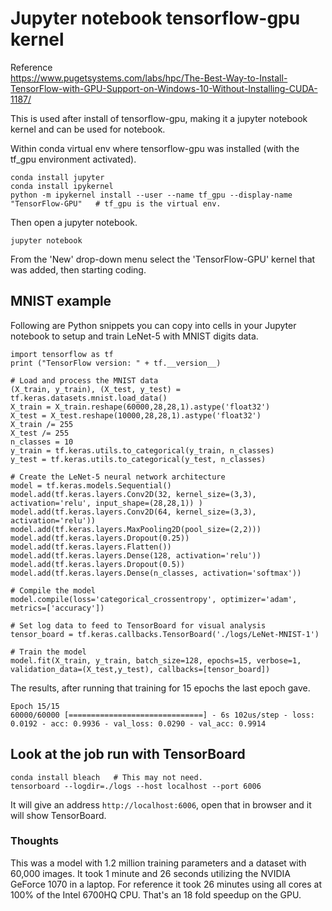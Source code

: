 # Jupyter notebook tensorflow-gpu kernel
Reference \
https://www.pugetsystems.com/labs/hpc/The-Best-Way-to-Install-TensorFlow-with-GPU-Support-on-Windows-10-Without-Installing-CUDA-1187/

This is used after install of tensorflow-gpu, making it a jupyter notebook kernel and can be used for notebook.

Within conda virtual env where tensorflow-gpu was installed (with the tf_gpu environment activated).
```
conda install jupyter
conda install ipykernel
python -m ipykernel install --user --name tf_gpu --display-name "TensorFlow-GPU"   # tf_gpu is the virtual env.
```
Then open a jupyter notebook.
```
jupyter notebook
```
From the 'New' drop-down menu select the 'TensorFlow-GPU' kernel that was added, then starting coding.

## MNIST example
Following are Python snippets you can copy into cells in your Jupyter notebook to setup and train LeNet-5 with MNIST digits data.

```
import tensorflow as tf
print ("TensorFlow version: " + tf.__version__)

# Load and process the MNIST data
(X_train, y_train), (X_test, y_test) = tf.keras.datasets.mnist.load_data()
X_train = X_train.reshape(60000,28,28,1).astype('float32')
X_test = X_test.reshape(10000,28,28,1).astype('float32')
X_train /= 255
X_test /= 255
n_classes = 10
y_train = tf.keras.utils.to_categorical(y_train, n_classes)
y_test = tf.keras.utils.to_categorical(y_test, n_classes)

# Create the LeNet-5 neural network architecture
model = tf.keras.models.Sequential()
model.add(tf.keras.layers.Conv2D(32, kernel_size=(3,3), activation='relu', input_shape=(28,28,1)) )
model.add(tf.keras.layers.Conv2D(64, kernel_size=(3,3), activation='relu'))
model.add(tf.keras.layers.MaxPooling2D(pool_size=(2,2)))
model.add(tf.keras.layers.Dropout(0.25))
model.add(tf.keras.layers.Flatten())          
model.add(tf.keras.layers.Dense(128, activation='relu'))
model.add(tf.keras.layers.Dropout(0.5))
model.add(tf.keras.layers.Dense(n_classes, activation='softmax'))

# Compile the model
model.compile(loss='categorical_crossentropy', optimizer='adam', metrics=['accuracy'])

# Set log data to feed to TensorBoard for visual analysis
tensor_board = tf.keras.callbacks.TensorBoard('./logs/LeNet-MNIST-1')

# Train the model
model.fit(X_train, y_train, batch_size=128, epochs=15, verbose=1, validation_data=(X_test,y_test), callbacks=[tensor_board])
```
The results, after running that training for 15 epochs the last epoch gave.
```
Epoch 15/15
60000/60000 [==============================] - 6s 102us/step - loss: 0.0192 - acc: 0.9936 - val_loss: 0.0290 - val_acc: 0.9914
```

## Look at the job run with TensorBoard
```
conda install bleach   # This may not need.
tensorboard --logdir=./logs --host localhost --port 6006
```
It will give an address `http://localhost:6006`, open that in browser and it will show TensorBoard.

### Thoughts
This was a model with 1.2 million training parameters and a dataset with 60,000 images. 
It took 1 minute and 26 seconds utilizing the NVIDIA GeForce 1070 in a laptop. 
For reference it took 26 minutes using all cores at 100% of the Intel 6700HQ CPU.
That's an 18 fold speedup on the GPU.

          
  
